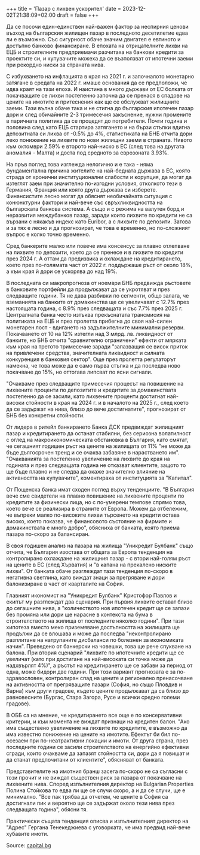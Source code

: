 +++
title = 'Пазар с лихвен ускорител'
date = 2023-12-02T21:38:09+02:00
draft = false
+++

Да се посочи един-единствен най-важен фактор за неспирния ценови възход на българския жилищен пазар в последното десетилетие едва ли е възможно. Със сигурност обаче значим двигател е евтиното и достъпно банково финансиране. В епохата на отрицателните лихви на ЕЦБ и строителните предприемачи разчитаха на банкови кредити за проектите си, и купувачите можеха да се възползват от ипотечни заеми при рекордно ниски за страната нива.

С избухването на инфлацията в края на 2021 г. и започналото монетарно затягане в средата на 2022 г. имаше основания да се предположи, че идва краят на тази епоха. И наистина в много държави от ЕС болката от покачващите се лихви постепенно започна да се пренася в спадове на цените на имотите и притеснения как ще се обслужват жилищните заеми. Тази вълна обаче така и не стигна до българския ипотечен пазар дори и след обичайните 2-3 тримесечия закъснение, нужни промените в паричната политика да се процедят до потребителя. Почти година и половина след като ЕЦБ стартира затягането и на бързи стъпки вдигна депозитната си лихва от -0.5% до 4%, статистиката на БНБ отчита дори леко понижение на лихвите по нови жилищни заеми в страната. Нивото към октомври 2.59% е второто най-ниско в ЕС (след това на другата аномалия - Малта) и доста под средното за еврозоната 3.93%.

На пръв поглед това изглежда нелогично и е така - няма фундаментална причина жителите на най-бедната държава в ЕС, която страда от хронични институционални слабости и корупция, да могат да изтеглят заем при значително по-изгодни условия, отколкото тези в Германия, Франция или която друга държава си изберете. Финансистите лесно могат да обяснят необичайната ситуация с конюнктурни фактори и най-вече със свръхликвидността на българската банкова система. А също и с режима на валутен борд и неразвития междубанков пазар, заради които лихвите по кредити не са вързани с някакъв индекс като Euribor, a с лихвите по депозити. Затова и за тях е лесно и да прогнозират, че това е временно, но по-сложният въпрос е колко точно временно.

Сред банкерите малко или повече има консенсус за плавно отлепване на лихвите по депозити, което да се пренесе и в лихвите по кредити през 2024 г. А оттам да предизвика и охлаждане на кредитирането, което през по-голямата част от 2022 г. поддържаше ръст от около 18%, а към края ѝ дори се ускорява до над 19%.

В последната си макропрогноза от ноември БНБ предвижда ръстовете в банковите портфейли да продължават да се укротяват и през следващите години. Тя не дава разбивки по сегменти, общо залага, че вземанията на банките от домакинства ще се увеличават с 12.7% през настоящата година, с 8.9% през следващата и със 7.7% през 2025 г. Централната банка често изтъква прекъснатата трансмисия на политиката на ЕЦБ и през пролетта прибегна до своя най-силен монетарен лост - вдигането на задължителните минимални резерви. Покачването от 10 на 12% изтегли над 3 млрд. лв. ликвидност от банките, но БНБ отчита "сравнително ограничени" ефекти от мярката към края на третото тримесечие заради "запазващия се висок приток на привлечени средства, значителната ликвидност и силната конкуренция в банковия сектор". Още през пролетта регулаторът намекна, че това може да е само първа стъпка и да последва ново покачване до 15%, но оттогава липсват по ясни сигнали.

"Очакваме през следващите тримесечия процесът на повишение на лихвените проценти по депозитите и кредитите за домакинствата постепенно да се засили, като лихвените проценти достигнат най-високи стойности в края на 2024 г. и в началото на 2025 г., след което да се задържат на нива, близо до вече достигнатите", прогнозират от БНБ без конкретни стойности.

От лидера в ритейл банкирането Банка ДСК предвиждат жилищният пазар и кредитирането да останат стабилни, без сериозна волатилност с оглед на макроикономическата обстановка в България, като смятат, че сегашният годишен ръст на цените на жилищата от 11% "не може да бъде дългосрочен тренд и се очаква забавяне в нарастването им". "Очакванията за постепенно увеличение на лихвите до края на годината и през следващата година не отказват клиентите, защото то ще бъде плавно и не следва да окаже значително влияние на активността на купувачите", коментираха от институцията за "Капитал".

От Пощенска банка имат сходен поглед върху тенденциите. "В България вече сме свидетели на плавно повишение на лихвените проценти по кредитите за физически лица, но с по-умерени темпове спрямо това, което вече се реализира в страните от Европа. Можем да отбележим, че въпреки малко по-високите лихви търсенето на кредити остава високо, което показва, че финансовото състояние на фирмите и домакинствата е много добро", обясниха от банката, която приема пазара по-скоро за балансиран.

В своя годишен анализ на пазара на жилища "Уникредит Булбанк" също отчита, че България изостава от общата за Европа тенденция на контролирано охлаждане на жилищния пазар - с втори най-голям ръст на цените в ЕС (след Хърватия) и "в капана на прекалено ниските лихви". От банката обаче разглеждат тази тенденция по-скоро в негативна светлина, като виждат знаци за прегряване и дори балонизиране в част от кварталите на София.

Главният икономист на "Уникредит Булбанк" Кристофор Павлов и екипът му разглеждат два сценария. При първия лихвите остават близо до сегашните нива, а "количеството нов ипотечен кредит ще се запази без промяна или дори ще нарасне в контекста на бума в строителството на жилища от последните няколко години". При тази хипотеза вместо меко приземяване достъпността на жилищата ще продължи да се влошава и може да последва "неконтролирано разплитане на натрупаните дисбаланси по болезнен за икономиката начин". Преведено от банкерски на човешки, това ще рече спукване на балона. При втория сценарий "лихвите по ипотечните кредити ще се увеличат (като при достигане на най-високата си точка може да надхвърлят 4%)", а ръстът на кредитирането ще се забави за период от една, може бидори две години. При този вариант прогнозата е за по-здравословен, контролиран спад на цените и регионално пренасочване на активността от прегряващите пазари (София, но също Пловдив и Варна) към други градове, където цените продължават да са близо до равновесните (Бургас, Стара Загора, Русе и всички средно големи градове).

В ОББ са на мнение, че кредитирането все още е по консервативни критерии, и към момента не виждат признаци на кредитен балон. "Ако има съществено увеличение на лихвите по кредитите, е възможно да има известно понижение на цените на имотите. Ефектът би бил по-осезаем при по-неатрактивни локации и имоти. От друга страна, през последните години се засили строителството на енергийно ефективни сгради, които очакваме да запазят стойността си, дори да я повишат и да станат предпочитани от клиентите", обясняват от банката.

Представителите на имотния бранш засега по-скоро не са съгласни с този прочит и не виждат съществен риск за пазара от покачване на лихвените нива. Според изпълнителния директор на Bulgarian Properties Полина Стойкова то едва ли ще се случи скоро, а и да се случи, ще е минимално. "Все пак трябва да отчетем, че цените в София са достигнали пик и вероятно ще се задържат около тези нива през следващата година", обясни тя.

Практически същата тенденция описва и изпълнителният директор на "Адрес" Гергана Тенекеджиева с уговорката, че има предвид най-вече хубавите имоти.

Source: [capital.bg](https://www.capital.bg/biznes/finansi/2023/12/01/4559962_pazar_s_lihven_uskoritel/)
